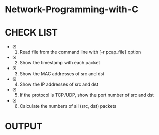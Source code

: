 # Network-Programming-with-C

# CHECK LIST
- [x] 1. Read file from the command line with [-r pcap_file] option
- [x] 2. Show the timestamp with each packet
- [x] 3. Show the MAC addresses of src and dst
- [x] 4. Show the IP addresses of src and dst
- [x] 5. If the protocol is TCP/UDP, show the port number of src and dst
- [x] 6. Calculate the numbers of all (src, dst) packets

# OUTPUT
